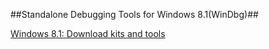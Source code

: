##Standalone Debugging Tools for Windows 8.1(WinDbg)##

[Windows 8.1: Download kits and tools](http://msdn.microsoft.com/en-us/windows/hardware/gg454513.aspx)

[](http://msdn.microsoft.com/en-us/library/windows/hardware/ff551063(v=vs.85).aspx)